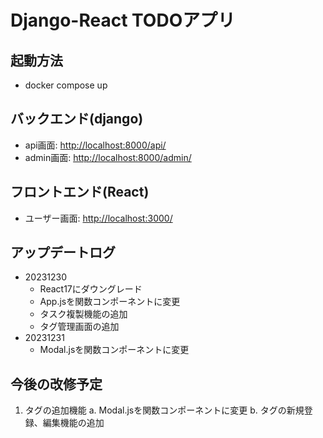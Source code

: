 # Django-React TODOアプリ

## 起動方法

- docker compose up

## バックエンド(django)

- api画面: <http://localhost:8000/api/>
- admin画面: <http://localhost:8000/admin/>

## フロントエンド(React)

- ユーザー画面: <http://localhost:3000/>

## アップデートログ

- 20231230
  - React17にダウングレード
  - App.jsを関数コンポーネントに変更
  - タスク複製機能の追加
  - タグ管理画面の追加
- 20231231
  - Modal.jsを関数コンポーネントに変更

## 今後の改修予定

1. タグの追加機能
  a. Modal.jsを関数コンポーネントに変更
  b. タグの新規登録、編集機能の追加
